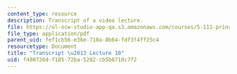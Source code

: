 ```yaml
---
content_type: resource
description: Transcript of a video lecture.
file: https://ol-ocw-studio-app-qa.s3.amazonaws.com/courses/5-111-principles-of-chemical-science-fall-2008/f480726df18572ba5282cb5b8718c7f2_5-111F08-L10.pdf
file_type: application/pdf
parent_uid: fef1cb56-e36e-710a-8b64-fdf3f4ff25c4
resourcetype: Document
title: "Transcript \u2013 Lecture 10"
uid: f480726d-f185-72ba-5282-cb5b8718c7f2
---
```

